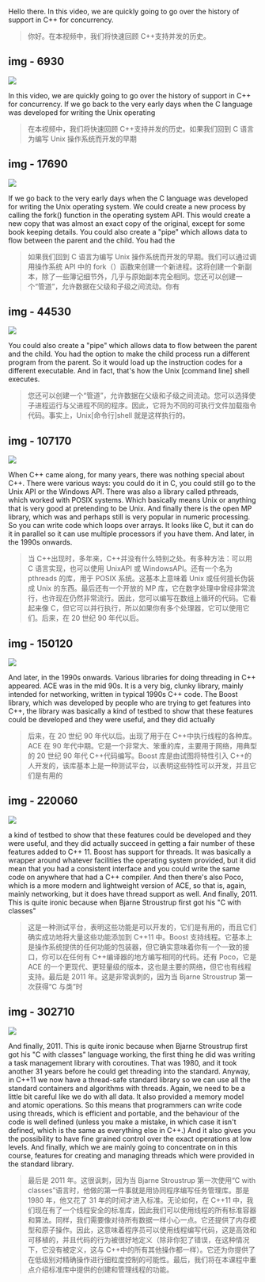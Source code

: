Hello there. In this video, we are quickly going to go over the history of support in C++ for concurrency.

> 你好。在本视频中，我们将快速回顾 C++支持并发的历史。

## img - 6930

![](./image/video.mp4_000010.185.jpg)

In this video, we are quickly going to go over the history of support in C++ for concurrency. If we go back to the very early days when the C language was developed for writing the Unix operating

> 在本视频中，我们将快速回顾 C++支持并发的历史。如果我们回到 C 语言为编写 Unix 操作系统而开发的早期

## img - 17690

![](./image/video.mp4_000036.985.jpg)

If we go back to the very early days when the C language was developed for writing the Unix operating system. We could create a new process by calling the fork() function in the operating system API. This would create a new copy that was almost an exact copy of the original, except for some book keeping details. You could also create a "pipe" which allows data to flow between the parent and the child. You had the

> 如果我们回到 C 语言为编写 Unix 操作系统而开发的早期。我们可以通过调用操作系统 API 中的 fork（）函数来创建一个新进程。这将创建一个新副本，除了一些簿记细节外，几乎与原始副本完全相同。您还可以创建一个“管道”，允许数据在父级和子级之间流动。你有

## img - 44530

![](./image/video.mp4_000100.737.jpg)

You could also create a "pipe" which allows data to flow between the parent and the child. You had the option to make the child process run a different program from the parent. So it would load up the instruction codes for a different executable. And in fact, that's how the Unix [command line] shell executes.

> 您还可以创建一个“管道”，允许数据在父级和子级之间流动。您可以选择使子进程运行与父进程不同的程序。因此，它将为不同的可执行文件加载指令代码。事实上，Unix[命令行]shell 就是这样执行的。

## img - 107170

![](./image/video.mp4_000147.378.jpg)

When C++ came along, for many years, there was nothing special about C++. There were various ways: you could do it in C, you could still go to the Unix API or the Windows API. There was also a library called pthreads, which worked with POSIX systems. Which basically means Unix or anything that is very good at pretending to be Unix. And finally there is the open MP library, which was and perhaps still is very popular in numeric processing. So you can write code which loops over arrays. It looks like C, but it can do it in parallel so it can use multiple processors if you have them. And later, in the 1990s onwards.

> 当 C++出现时，多年来，C++并没有什么特别之处。有多种方法：可以用 C 语言实现，也可以使用 UnixAPI 或 WindowsAPI。还有一个名为 pthreads 的库，用于 POSIX 系统。这基本上意味着 Unix 或任何擅长伪装成 Unix 的东西。最后还有一个开放的 MP 库，它在数字处理中曾经非常流行，也许现在仍然非常流行。因此，您可以编写在数组上循环的代码。它看起来像 C，但它可以并行执行，所以如果你有多个处理器，它可以使用它们。后来，在 20 世纪 90 年代以后。

## img - 150120

![](./image/video.mp4_000215.528.jpg)

And later, in the 1990s onwards. Various libraries for doing threading in C++ appeared. ACE was in the mid 90s. It is a very big, clunky library, mainly intended for networking, written in typical 1990s C++ code. The Boost library, which was developed by people who are trying to get features into C++, the library was basically a kind of testbed to show that these features could be developed and they were useful, and they did actually

> 后来，在 20 世纪 90 年代以后。出现了用于在 C++中执行线程的各种库。ACE 在 90 年代中期。它是一个非常大、笨重的库，主要用于网络，用典型的 20 世纪 90 年代 C++代码编写。Boost 库是由试图将特性引入 C++的人开发的，该库基本上是一种测试平台，以表明这些特性可以开发，并且它们是有用的

## img - 220060

![](./image/video.mp4_000300.770.jpg)

a kind of testbed to show that these features could be developed and they were useful, and they did actually succeed in getting a fair number of these features added to C++ 11. Boost has support for threads. It was basically a wrapper around whatever facilities the operating system provided, but it did mean that you had a consistent interface and you could write the same code on anywhere that had a C++ compiler. And then there's also Poco, which is a more modern and lightweight version of ACE, so that is, again, mainly networking, but it does have thread support as well. And finally, 2011. This is quite ironic because when Bjarne Stroustrup first got his "C with classes"

> 这是一种测试平台，表明这些功能是可以开发的，它们是有用的，而且它们确实成功地将大量这些功能添加到 C++11 中。Boost 支持线程。它基本上是操作系统提供的任何功能的包装器，但它确实意味着你有一个一致的接口，你可以在任何有 C++编译器的地方编写相同的代码。还有 Poco，它是 ACE 的一个更现代、更轻量级的版本，这也是主要的网络，但它也有线程支持。最后是 2011 年。这是非常讽刺的，因为当 Bjarne Stroustrup 第一次获得“C 与类”时

## img - 302710

![](./image/video.mp4_000410.420.jpg)

And finally, 2011. This is quite ironic because when Bjarne Stroustrup first got his "C with classes" language working, the first thing he did was writing a task management library with coroutines. That was 1980, and it took another 31 years before he could get threading into the standard. Anyway, in C++11 we now have a thread-safe standard library so we can use all the standard containers and algorithms with threads. Again, we need to be a little bit careful like we do with all data. It also provided a memory model and atomic operations. So this means that programmers can write code using threads, which is efficient and portable, and the behaviour of the code is well defined (unless you make a mistake, in which case it isn't defined, which is the same as everything else in C++.) And it also gives you the possibility to have fine grained control over the exact operations at low levels. And finally, which we are mainly going to concentrate on in this course, features for creating and managing threads which were provided in the standard library.

> 最后是 2011 年。这很讽刺，因为当 Bjarne Stroustrup 第一次使用“C with classes”语言时，他做的第一件事就是用协同程序编写任务管理库。那是 1980 年，他又花了 31 年的时间才进入标准。无论如何，在 C++11 中，我们现在有了一个线程安全的标准库，因此我们可以使用线程的所有标准容器和算法。同样，我们需要像对待所有数据一样小心一点。它还提供了内存模型和原子操作。因此，这意味着程序员可以使用线程编写代码，这是高效和可移植的，并且代码的行为被很好地定义（除非你犯了错误，在这种情况下，它没有被定义，这与 C++中的所有其他操作都一样）。它还为你提供了在低级别对精确操作进行细粒度控制的可能性。最后，我们将在本课程中重点介绍标准库中提供的创建和管理线程的功能。
